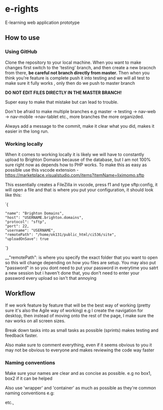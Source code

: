 # e-rights
E-learning web application prototype

## How to use

### Using GitHub
Clone the repository to your local machine. When you want to make changes first switch to the 'testing' branch, and then create a new bracnch from there, __be careful not branch directly from master.__ Then when you think you're feature is complete push it into testing and we will all test to make sure it fully works , only then do we push to master branch

**DO NOT EDIT FILES DIRECTLY IN THE MASTER BRANCH!**


Super easy to make that mistake but can lead to trouble.

Don't be afraid to make multiple branches e.g master -> testing -> nav-web -> nav-mobile ->nav-tablet etc., more branches the more organizded.

Always add a message to the commit, make it clear what you did, makes it easier in the long run.

### Working locally
When it comes to working locally it is likely we will have to constantly upload to Brighton Domaisn because of the database, but I am not 100% sure right now as depends how to PHP works. To make this as easy as possible use this vscode extension - https://marketplace.visualstudio.com/items?itemName=liximomo.sftp

This essentially creates a FileZilla in vscode, press f1 and type sftp:config, it will open a file and that is where you put your configuration, it should look like this:

`{


    "name": "Brighton Domains",
    "host": "USERNAME.brighton.domains",
    "protocol": "sftp",
    "port": 22,
    "username": "USERNAME",
    "remotePath": "/home/ok131/public_html/ci536/site",
    "uploadOnSave": true
`}

__"remotePath": is where you specify the exact folder that you want to open so this will change depending on how you files are setup. You may also put "password" in so you dont need to put your password in everytime you satrt a new session but i haven't done that, you don't need to enter your password every upload so isn't that annoying 



## Workflow

If we work feature by feature that will be the best way of working (pretty sure it's also the Agile way of working) e.g I create the navigation for desktop, then instead of moving onto the rest of the page, I make sure the nav works on all screen sizes.

Break down tasks into as small tasks as possible (sprints) makes testing and feedback faster.

Also make sure to comment everything, even if it seems obvious to you it may not be obvious to everyone and makes reviewing the code way faster

### Naming conventions

Make sure your names are clear and as concise as possible. e.g no box1, box2 if it can be helped

Also use 'wrapper' and 'container' as much as possible as they're common naming conventions e.g:

<div class = "course-wrapper">
  <div class = "course-container">
    <div class = "course-img">
   
   etc.,
    
  


  

